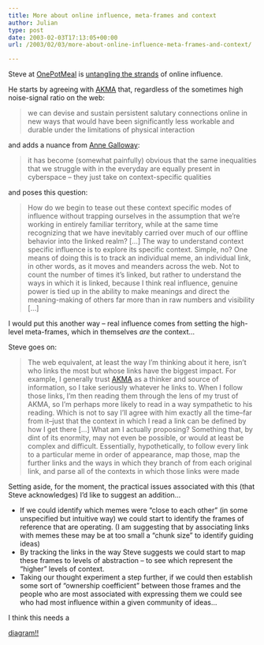 ```yaml
---
title: More about online influence, meta-frames and context
author: Julian
type: post
date: 2003-02-03T17:13:05+00:00
url: /2003/02/03/more-about-online-influence-meta-frames-and-context/

---
```

Steve at [OnePotMeal][1] is [untangling the strands][2] of online influence.

He starts by agreeing with [AKMA][3] that, regardless of the sometimes high noise-signal ratio on the web:

<blockquote cite ="https://www.seabury.edu/MT/akma/000671.html#000671">
  <p>
    we can devise and sustain persistent salutary connections online in new ways that would have been significantly less workable and durable under the limitations of physical interaction
  </p>
</blockquote>

and adds a nuance from [Anne Galloway][4]:

<blockquote cite="https://www.purselipsquarejaw.org/2003_01_01_blogger_archives.php#90223727">
  <p>
    it has become (somewhat painfully) obvious that the same inequalities that we struggle with in the everyday are equally present in cyberspace &#8211; they just take on context-specific qualities
  </p>
</blockquote>

and poses this question:

> How do we begin to tease out these context specific modes of influence without trapping ourselves in the assumption that we&#8217;re working in entirely familiar territory, while at the same time recognizing that we have inevitably carried over much of our offline behavior into the linked realm? [&#8230;] The way to understand context specific influence is to explore its specific context. Simple, no? One means of doing this is to track an individual meme, an individual link, in other words, as it moves and meanders across the web. Not to count the number of times it&#8217;s linked, but rather to understand the ways in which it is linked, because I think real influence, genuine power is tied up in the ability to make meanings and direct the meaning-making of others far more than in raw numbers and visibility [&#8230;]

I would put this another way &#8211; real influence comes from setting the high-level meta-frames, which in themselves _are_ the context&#8230;

Steve goes on:

> The web equivalent, at least the way I&#8217;m thinking about it here, isn&#8217;t who links the most but whose links have the biggest impact. For example, I generally trust [AKMA][5] as a thinker and source of information, so I take seriously whatever he links to. When I follow those links, I&#8217;m then reading them through the lens of my trust of AKMA, so I&#8217;m perhaps more likely to read in a way sympathetic to his reading. Which is not to say I&#8217;ll agree with him exactly all the time&#8211;far from it&#8211;just that the context in which I read a link can be defined by how I get there [&#8230;] What am I actually proposing? Something that, by dint of its enormity, may not even be possible, or would at least be complex and difficult. Essentially, hypothetically, to follow every link to a particular meme in order of appearance, map those, map the further links and the ways in which they branch of from each original link, and parse all of the contexts in which those links were made

Setting aside, for the moment, the practical issues associated with this (that Steve acknowledges) I&#8217;d like to suggest an addition&#8230; 

  * If we could identify which memes were &#8220;close to each other&#8221; (in some unspecified but intuitive way) we could start to identify the frames of reference that are operating. (I am suggesting that by associating links with memes these may be at too small a &#8220;chunk size&#8221; to identify guiding ideas)
  * By tracking the links in the way Steve suggests we could start to map these frames to levels of abstraction &#8211; to see which represent the &#8220;higher&#8221; levels of context.
  * Taking our thought experiment a step further, if we could then establish some sort of &#8220;ownership coefficient&#8221; between those frames and the people who are most associated with expressing them we could see who had most influence within a given community of ideas&#8230;

I think this needs a
  
<a title="Link to image illustrating relationship of memes, frames and originators" href="https://www.synesthesia.co.uk/blog/images/memes1.php" onclick="window.open('https://www.synesthesia.co.uk/blog/images/memes1.php', 'popup', 'width=371,height=428,scrollbars=no,resizable=no,toolbar=no,directories=no,location=no,menubar=no,status=no,left=0,top=0'); return false">diagram!!</a>

 [1]: https://www.onepotmeal.com/blog
 [2]: https://www.onepotmeal.com/blog/archives/001187.html#001187 "OnePotMeal: Untangling the strands"
 [3]: https://www.seabury.edu/MT/akma/000671.html#000671
 [4]: https://www.purselipsquarejaw.org/2003_01_01_blogger_archives.php#90223727
 [5]: https://akma.disseminary.org/